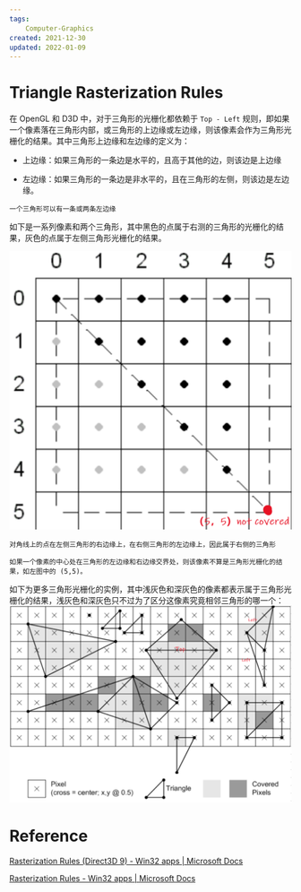 ```yaml
---
tags:
    Computer-Graphics
created: 2021-12-30
updated: 2022-01-09
---
```


# Triangle Rasterization Rules

在 OpenGL 和 D3D 中，对于三角形的光栅化都依赖于 `Top - Left` 规则，即如果一个像素落在三角形内部，或三角形的上边缘或左边缘，则该像素会作为三角形光栅化的结果。其中三角形上边缘和左边缘的定义为：

- 上边缘：如果三角形的一条边是水平的，且高于其他的边，则该边是上边缘

- 左边缘：如果三角形的一条边是非水平的，且在三角形的左侧，则该边是左边缘。

```ad-note
一个三角形可以有一条或两条左边缘
```

如下是一系列像素和两个三角形，其中黑色的点属于右测的三角形的光栅化的结果，灰色的点属于左侧三角形光栅化的结果。

![|400](assets/Computer%20Graphics%20-%20Triangle%20Rasterization%20Rules/Untitled.png)

```ad-note
对角线上的点在左侧三角形的右边缘上，在右侧三角形的左边缘上，因此属于右侧的三角形
```

```ad-note
如果一个像素的中心处在三角形的左边缘和右边缘交界处，则该像素不算是三角形光栅化的结果，如左图中的 (5,5)。
```

如下为更多三角形光栅化的实例，其中浅灰色和深灰色的像素都表示属于三角形光栅化的结果，浅灰色和深灰色只不过为了区分这像素究竟相邻三角形的哪一个：
![|500](assets/Computer%20Graphics%20-%20Triangle%20Rasterization%20Rules/Untitled%201.png)

# Reference

[Rasterization Rules (Direct3D 9) - Win32 apps | Microsoft Docs](https://docs.microsoft.com/en-us/windows/win32/direct3d9/rasterization-rules)

[Rasterization Rules - Win32 apps | Microsoft Docs](https://docs.microsoft.com/en-us/windows/win32/direct3d11/d3d10-graphics-programming-guide-rasterizer-stage-rules)